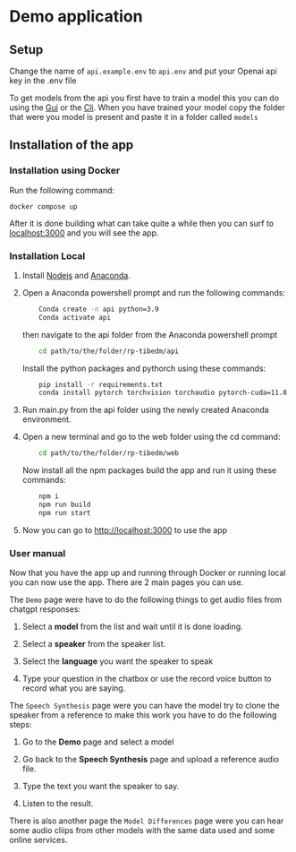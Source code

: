 # Demo application

## Setup 
Change the name of `api.example.env` to `api.env` and put your Openai api key in the .env file

To get models from the api you first have to train a model this you can do using the [Gui](../trainPipeline/README.md) or the [Cli](../tts_models/coqui_xtss/README.md).
When you have trained your model copy the folder that were you model is present and paste it in a folder called `models`

## Installation of the app

### Installation using Docker
Run the following command:
```
docker compose up 
```
After it is done building what can take quite a while then you can surf to [localhost:3000](http://localhost:3000) and you will see the app.

### Installation Local

1. Install [Nodejs](https://nodejs.org/en) and [Anaconda](https://www.anaconda.com/download).

2. Open a Anaconda powershell prompt and run the following commands: 
    ```bash
        Conda create -n api python=3.9
        Conda activate api 
    ```
    then navigate to the api folder from the Anaconda powershell prompt
    ```bash
        cd path/to/the/folder/rp-tibedm/api
    ```
    Install the python packages and pythorch using these commands:
    ```bash
        pip install -r requirements.txt
        conda install pytorch torchvision torchaudio pytorch-cuda=11.8 -c pytorch -c nvidia
    ```

3. Run main.py from the api folder using the newly created Anaconda environment.

4. Open a new terminal and go to the web folder using the cd command:
    ```bash
        cd path/to/the/folder/rp-tibedm/web
    ```
    Now install all the npm packages build the app and run it using these commands:
    ```bash
        npm i
        npm run build
        npm run start
    ```

5. Now you can go to [http://localhost:3000](http://localhost:3000) to use the app

### User manual

Now that you have the app up and running through Docker or running local you can now use the app.
There are 2 main pages you can use.

The `Demo` page were have to do the following things to get audio files from chatgpt responses:

1. Select a **model** from the list and wait until it is done loading.

2. Select a **speaker** from the speaker list.

3. Select the **language** you want the speaker to speak

4. Type your question in the chatbox or use the record voice button to record what you are saying.

The `Speech Synthesis` page were you can have the model try to clone the speaker from a reference to make this work you have to do the following steps: 

1. Go to the **Demo** page and select a model

2. Go back to the **Speech Synthesis** page and upload a reference audio file. 

3. Type the text you want the speaker to say.

4. Listen to the result.

There is also another page the `Model Differences` page were you can hear some audio cliips from other models with the same data used and some online services. 